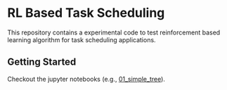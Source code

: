 # RL Based Task Scheduling
This repository contains a experimental code to test reinforcement based learning algorithm for task scheduling applications.

## Getting Started
Checkout the jupyter notebooks (e.g., [01_simple_tree](code/notebooks/01_simple_tree/01_simple_tree.ipynb)).